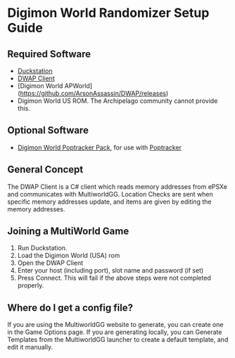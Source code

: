 # Digimon World Randomizer Setup Guide

## Required Software

- [Duckstation](https://github.com/stenzek/duckstation/releases/tag/latest)
- [DWAP Client](https://github.com/ArsonAssassin/DWAP/releases)
- [Digimon World APWorld] (https://github.com/ArsonAssassin/DWAP/releases)
- Digimon World US ROM. The Archipelago community cannot provide this.

## Optional Software

- [Digimon World Poptracker Pack](https://github.com/seto10987/Digimon-World-AP-PopTracker-Pack), for use with [Poptracker](https://github.com/black-sliver/PopTracker/releases)

## General Concept

The DWAP Client is a C# client which reads memory addresses from ePSXe and communicates with MultiworldGG. Location Checks are sent when specific memory addresses update, and items are given by editing the memory addresses.

## Joining a MultiWorld Game

1. Run Duckstation.
2. Load the Digimon World (USA) rom
3. Open the DWAP Client
4. Enter your host (including port), slot name and password (if set)
5. Press Connect. This will fail if the above steps were not completed properly.

## Where do I get a config file?

If you are using the MultiworldGG website to generate, you can create one in the Game Options page. If you are generating locally, you can Generate Templates from the MultiworldGG launcher to create a default template, and edit it manually.
